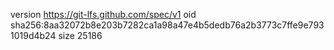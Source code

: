 version https://git-lfs.github.com/spec/v1
oid sha256:8aa32072b8e203b7282ca1a98a47e4b5dedb76a2b3773c7ffe9e7931019d4b24
size 25186
